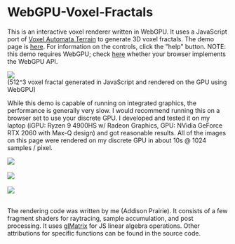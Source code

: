 # WebGPU-Voxel-Fractals

This is an interactive voxel renderer written in WebGPU. It uses a JavaScript port of [Voxel Automata Terrain](https://bitbucket.org/BWerness/voxel-automata-terrain/src/master/) to generate 3D voxel fractals.
 The demo page is [here](https://addisonprairie.github.io/WebGPU-Voxel-Fractals/?size=128). For information on the controls, click the "help" button. NOTE: this demo requires WebGPU; check [here](https://caniuse.com/webgpu) whether your browser implements the WebGPU API. 

![](https://live.staticflickr.com/65535/53117430361_9ee921e373_z.jpg)<br>
(512^3 voxel fractal generated in JavaScript and rendered on the GPU using WebGPU)

While this demo is capable of running on integrated graphics, the performance is generally very slow. I would recommend running this on a browser set to use your discrete GPU. I developed and tested it on my laptop (iGPU: Ryzen 9 4900HS w/ Radeon Graphics, GPU: NVidia GeForce RTX 2060 with Max-Q design) and got reasonable results. All of the images on this page were rendered on my discrete GPU in about 10s @ 1024 samples / pixel.

![](https://live.staticflickr.com/65535/53117853205_ddae4961de_c.jpg)<br><br>
![](https://live.staticflickr.com/65535/53117447736_b4a2a23fe7_c.jpg)<br><br>
![](https://live.staticflickr.com/65535/53117446946_827ffd6cb8_c.jpg)<br><br>

The rendering code was written by me (Addison Prairie). It consists of a few fragment shaders for raytracing, sample accumulation, and post processing. It uses [glMatrix](https://github.com/toji/gl-matrix) for JS linear algebra operations. Other attributions for specific functions can be found in the source code.
